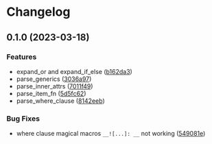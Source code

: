 # Changelog

## 0.1.0 (2023-03-18)


### Features

* expand_or and expand_if_else ([b162da3](https://github.com/frender-rs/syn-lite/commit/b162da3836841db88ff79a1ccbf6cf7d1d54b578))
* parse_generics ([3036a97](https://github.com/frender-rs/syn-lite/commit/3036a976488670a7b7e2e3b1dd01b61cc68a64a6))
* parse_inner_attrs ([7011f49](https://github.com/frender-rs/syn-lite/commit/7011f49e885208c9964fde0d52bdd89c599dde2c))
* parse_item_fn ([5d5fc62](https://github.com/frender-rs/syn-lite/commit/5d5fc62bc1cafa7f3c1451903e873e157b5d5e00))
* parse_where_clause ([8142eeb](https://github.com/frender-rs/syn-lite/commit/8142eebc64a213535aacb40c0230f54a8e09e536))


### Bug Fixes

* where clause magical macros `__![...]: __` not working ([549081e](https://github.com/frender-rs/syn-lite/commit/549081e96cc75d9b1f3b00f0142149444fe91158))
